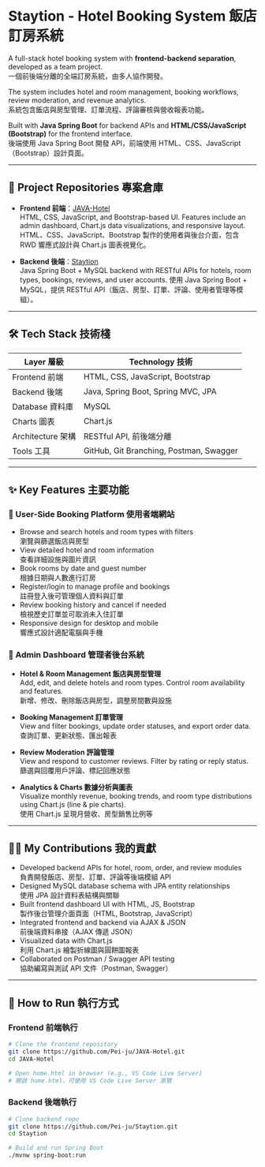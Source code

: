 # Staytion - Hotel Booking System 飯店訂房系統

A full-stack hotel booking system with **frontend-backend separation**, developed as a team project.  
一個前後端分離的全端訂房系統，由多人協作開發。

The system includes hotel and room management, booking workflows, review moderation, and revenue analytics.  
系統包含飯店與房型管理、訂單流程、評論審核與營收報表功能。

Built with **Java Spring Boot** for backend APIs and **HTML/CSS/JavaScript (Bootstrap)** for the frontend interface.  
後端使用 Java Spring Boot 開發 API，前端使用 HTML、CSS、JavaScript（Bootstrap）設計頁面。

---

## 📁 Project Repositories 專案倉庫

- **Frontend 前端**：[JAVA-Hotel](https://github.com/Pei-ju/JAVA-Hotel)  
   HTML, CSS, JavaScript, and Bootstrap-based UI. Features include an admin dashboard, Chart.js data visualizations, and responsive layout.
   HTML、CSS、JavaScript、Bootstrap 製作的使用者與後台介面，包含 RWD 響應式設計與 Chart.js 圖表視覺化。

- **Backend 後端**：[Staytion](https://github.com/Pei-ju/Staytion)  
  Java Spring Boot + MySQL backend with RESTful APIs for hotels, room types, bookings, reviews, and user accounts.
  使用 Java Spring Boot + MySQL，提供 RESTful API（飯店、房型、訂單、評論、使用者管理等模組）。

---

## 🛠 Tech Stack 技術棧

| Layer 層級    | Technology 技術                              |
|---------------|----------------------------------------------|
| Frontend 前端 | HTML, CSS, JavaScript, Bootstrap             |
| Backend 後端  | Java, Spring Boot, Spring MVC, JPA           |
| Database 資料庫 | MySQL                                       |
| Charts 圖表    | Chart.js                                     |
| Architecture 架構 | RESTful API, 前後端分離                   |
| Tools 工具     | GitHub, Git Branching, Postman, Swagger     |

---

## ✨ Key Features 主要功能

### 🔹 User-Side Booking Platform 使用者端網站

- Browse and search hotels and room types with filters  
  瀏覽與篩選飯店與房型
- View detailed hotel and room information  
  查看詳細設施與圖片資訊
- Book rooms by date and guest number  
  根據日期與人數進行訂房
- Register/login to manage profile and bookings  
  註冊登入後可管理個人資料與訂單
- Review booking history and cancel if needed  
  檢視歷史訂單並可取消未入住訂單
- Responsive design for desktop and mobile  
  響應式設計適配電腦與手機

### 🔸 Admin Dashboard 管理者後台系統

- **Hotel & Room Management 飯店與房型管理**  
  Add, edit, and delete hotels and room types. Control room availability and features.  
  新增、修改、刪除飯店與房型，調整房間數與設施

- **Booking Management 訂單管理**  
  View and filter bookings, update order statuses, and export order data.  
  查詢訂單、更新狀態、匯出報表

- **Review Moderation 評論管理**  
  View and respond to customer reviews. Filter by rating or reply status.  
  篩選與回覆用戶評論、標記回應狀態

- **Analytics & Charts 數據分析與圖表**  
  Visualize monthly revenue, booking trends, and room type distributions using Chart.js (line & pie charts).  
  使用 Chart.js 呈現月營收、房型銷售比例等

---

## 👩‍💻 My Contributions 我的貢獻

- Developed backend APIs for hotel, room, order, and review modules  
  負責開發飯店、房型、訂單、評論等後端模組 API
- Designed MySQL database schema with JPA entity relationships  
  使用 JPA 設計資料表結構與關聯
- Built frontend dashboard UI with HTML, JS, Bootstrap  
  製作後台管理介面頁面（HTML, Bootstrap, JavaScript）
- Integrated frontend and backend via AJAX & JSON  
  前後端資料串接（AJAX 傳遞 JSON）
- Visualized data with Chart.js  
  利用 Chart.js 繪製折線圖與圓餅圖報表
- Collaborated on Postman / Swagger API testing  
  協助編寫與測試 API 文件（Postman, Swagger）

---

## 🚀 How to Run 執行方式

### Frontend 前端執行

```bash
# Clone the frontend repository
git clone https://github.com/Pei-ju/JAVA-Hotel.git
cd JAVA-Hotel

# Open home.html in browser (e.g., VS Code Live Server)
# 開啟 home.html，可使用 VS Code Live Server 瀏覽
```

### Backend 後端執行

```bash
# Clone backend repo
git clone https://github.com/Pei-ju/Staytion.git
cd Staytion

# Build and run Spring Boot
./mvnw spring-boot:run
```
